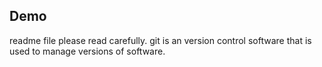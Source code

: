 ## Demo
readme file please read carefully.
git is an version control software that is used to manage versions of software.
